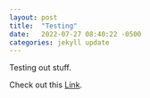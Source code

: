 ```yaml
---
layout: post
title:  "Testing"
date:   2022-07-27 08:40:22 -0500
categories: jekyll update
---
```

Testing out stuff.

Check out this [Link][jekyll-docs].

[jekyll-docs]: https://jekyllrb.com/docs/home

